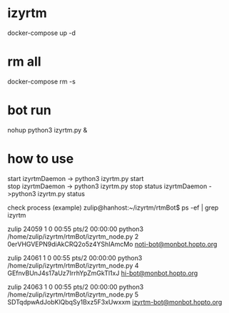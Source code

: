 # izyrtm
docker-compose up -d


# rm all
docker-compose rm -s

# bot run
nohup python3 izyrtm.py &

# how to use
start izyrtmDaemon -> python3 izyrtm.py start  
stop izyrtmDaemon -> python3 izyrtm.py stop
status izyrtmDaemon ->python3 izyrtm.py status

check process (example)
zulip@hanhost:~/izyrtm/rtmBot$ ps -ef | grep izyrtm

zulip    24059     1  0 00:55 pts/2    00:00:00 python3 /home/zulip/izyrtm/rtmBot/izyrtm_node.py 2 0erVHGVEPN9diAkCRQ2o5z4YShIAmcMo noti-bot@monbot.hopto.org

zulip    24061     1  0 00:55 pts/2    00:00:00 python3 /home/zulip/izyrtm/rtmBot/izyrtm_node.py 4 GEfnvBUnJ4s17aUz7IrrhYpZmGkTl1xJ hi-bot@monbot.hopto.org

zulip    24063     1  0 00:55 pts/2    00:00:00 python3 /home/zulip/izyrtm/rtmBot/izyrtm_node.py 5 SDTqdpwAdJobKlQbqSy1Bxz5F3xUwxxm izyrtm-bot@monbot.hopto.org
